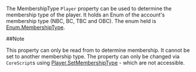 The MembershipType `Player` property can be used to determine the membership type of the player. It holds an Enum of the account's membership type (NBC, BC, TBC and OBC). The enum held is [Enum.MembershipType](https://developer.roblox.com/search#stq=MembershipType).

##Note

This property can only be read from to determine membership. It cannot be set to another membership type. The property can only be changed via `CoreScript`s using [Player.SetMembershipType](https://developer.roblox.com/api-reference/function/Player/SetMembershipType) - which are not accessible.